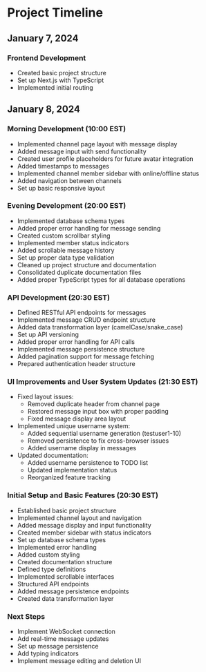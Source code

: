 # Project Timeline

## January 7, 2024

### Frontend Development
- Created basic project structure
- Set up Next.js with TypeScript
- Implemented initial routing

## January 8, 2024

### Morning Development (10:00 EST)
- Implemented channel page layout with message display
- Added message input with send functionality
- Created user profile placeholders for future avatar integration
- Added timestamps to messages
- Implemented channel member sidebar with online/offline status
- Added navigation between channels
- Set up basic responsive layout

### Evening Development (20:00 EST)
- Implemented database schema types
- Added proper error handling for message sending
- Created custom scrollbar styling
- Implemented member status indicators
- Added scrollable message history
- Set up proper data type validation
- Cleaned up project structure and documentation
- Consolidated duplicate documentation files
- Added proper TypeScript types for all database operations

### API Development (20:30 EST)
- Defined RESTful API endpoints for messages
- Implemented message CRUD endpoint structure
- Added data transformation layer (camelCase/snake_case)
- Set up API versioning
- Added proper error handling for API calls
- Implemented message persistence structure
- Added pagination support for message fetching
- Prepared authentication header structure

### UI Improvements and User System Updates (21:30 EST)
- Fixed layout issues:
  - Removed duplicate header from channel page
  - Restored message input box with proper padding
  - Fixed message display area layout
- Implemented unique username system:
  - Added sequential username generation (testuser1-10)
  - Removed persistence to fix cross-browser issues
  - Added username display in messages
- Updated documentation:
  - Added username persistence to TODO list
  - Updated implementation status
  - Reorganized feature tracking

### Initial Setup and Basic Features (20:30 EST)
- Established basic project structure
- Implemented channel layout and navigation
- Added message display and input functionality
- Created member sidebar with status indicators
- Set up database schema types
- Implemented error handling
- Added custom styling
- Created documentation structure
- Defined type definitions
- Implemented scrollable interfaces
- Structured API endpoints
- Added message persistence endpoints
- Created data transformation layer

### Next Steps
- Implement WebSocket connection
- Add real-time message updates
- Set up message persistence
- Add typing indicators
- Implement message editing and deletion UI 